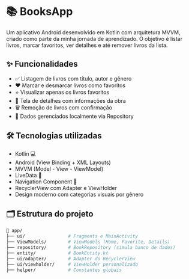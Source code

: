 # 📚 BooksApp

Um aplicativo Android desenvolvido em Kotlin com arquitetura MVVM, criado como parte da minha jornada de aprendizado. O objetivo é listar livros, marcar favoritos, ver detalhes e até remover livros da lista.

## ✨ Funcionalidades

- ✅ Listagem de livros com título, autor e gênero  
- ❤️ Marcar e desmarcar livros como favoritos  
- ⭐ Visualizar apenas os livros favoritos  
- 📝 Tela de detalhes com informações da obra  
- 🗑️ Remoção de livros com confirmação  
- 🔁 Dados gerenciados localmente via Repository  

## 🛠️ Tecnologias utilizadas

- Kotlin 💻  
- Android (View Binding + XML Layouts)  
- MVVM (Model - View - ViewModel)  
- LiveData 📡  
- Navigation Component 🔀  
- RecyclerView com Adapter e ViewHolder  
- Design moderno com categorias visuais por gênero  

## 🗂️ Estrutura do projeto

```bash
📁 app/
├── ui/                # Fragments e MainActivity
├── ViewModels/        # ViewModels (Home, Favorite, Details)
├── repository/        # BookRepository (simula banco de dados)
├── entity/            # BookEntity.kt
├── ui/adapter/        # Adapter do RecyclerView
├── ui/viewholder/     # ViewHolder personalizado
├── helper/            # Constantes globais
